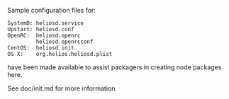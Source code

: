 Sample configuration files for:
```
SystemD: heliosd.service
Upstart: heliosd.conf
OpenRC:  heliosd.openrc
         heliosd.openrcconf
CentOS:  heliosd.init
OS X:    org.helios.heliosd.plist
```
have been made available to assist packagers in creating node packages here.

See doc/init.md for more information.
